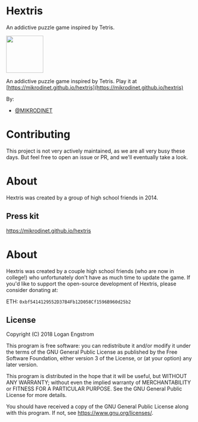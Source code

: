 Hextris
==========

An addictive puzzle game inspired by Tetris.

<img src="images/twitter-opengraph.png" width="100px"><br>

An addictive puzzle game inspired by Tetris. Play it at [https://mikrodinet.github.io/hextris](https://mikrodinet.github.io/hextris)


By:
 - [@MIKRODINET](https://mikrodinet.github.io/)


# Contributing
This project is not very actively maintained, as we are all very busy these days. But feel free to open an issue or PR, and we'll eventually take a look.

# About
Hextris was created by a group of high school friends in 2014.

## Press kit

https://mikrodinet.github.io/hextris

# About
Hextris was created by a couple high school friends (who are now in college!) who unfortunately don't have as much time to update the game. If you'd like to support the open-source development of Hextris, please consider donating at:

ETH: `0xbf5414129552D37B4Fb12D058Cf1596B960d25b2`

## License
Copyright (C) 2018 Logan Engstrom

This program is free software: you can redistribute it and/or modify
it under the terms of the GNU General Public License as published by
the Free Software Foundation, either version 3 of the License, or
(at your option) any later version.

This program is distributed in the hope that it will be useful,
but WITHOUT ANY WARRANTY; without even the implied warranty of
MERCHANTABILITY or FITNESS FOR A PARTICULAR PURPOSE.  See the
GNU General Public License for more details.

You should have received a copy of the GNU General Public License
along with this program.  If not, see <https://www.gnu.org/licenses/>.
